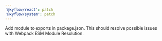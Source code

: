 ```yaml
---
'@xyflow/react': patch
'@xyflow/system': patch
---
```


Add module to exports in package.json. This should resolve possible issues with Webpack ESM Module Resolution.
